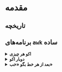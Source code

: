 # مقدمه
## تاریخچه
## برنامه‌های `awk` ساده

<details><summary><strong>اکو هر چیزی</strong></summary>
<p style="direction:rtl">
دستور زیر را در کامندلاین اجرا کنید. هر دو خط  خروجی یکسانی خواهند داشت و هر رشته ورودی را در خروجی چاپ می‌کند

</p>

```bash
#!/bin/bash
awk '{ print }'
awk '{ print $0 }'
```

</details>

<details><summary><strong>دوبار اکو </strong></summary>
<p>
شبیه مثال قبل ولی دوبار تکرار می‌کنه. خط دوم فرقش با اولی اینه که بین دو دفعه اکو کردن رشته ورودی یه خط فاصله داره ولی اولیه هر دو تا تکرار رو به هم چسبیده (بدون فاصله بینشون) چاپ می‌کنه

```bash
#!/bin/bash
awk '{ print $0 $0}'
awk '{ print ; print }'
```
</p>
</details>


<details><summary><strong>بعد از هر خط بگو «خب»</strong></summary>
<p>
دستور پرینت awk می‌تونه بیشتر از یک ورودی هم داشته باشه. با فاصله از هم جدا می‌شن. مثلا کلمه خب به صورت یه رشته نوشته شده `", khob!"`و کل عبارت بعد از تکرار رشته ورودی (مثل مثال‌های قبل) چاپ می‌شه. 

```bash
#!/bin/bash
awk '{ print $0 ", khob!" }'
```
</p>
</details>







